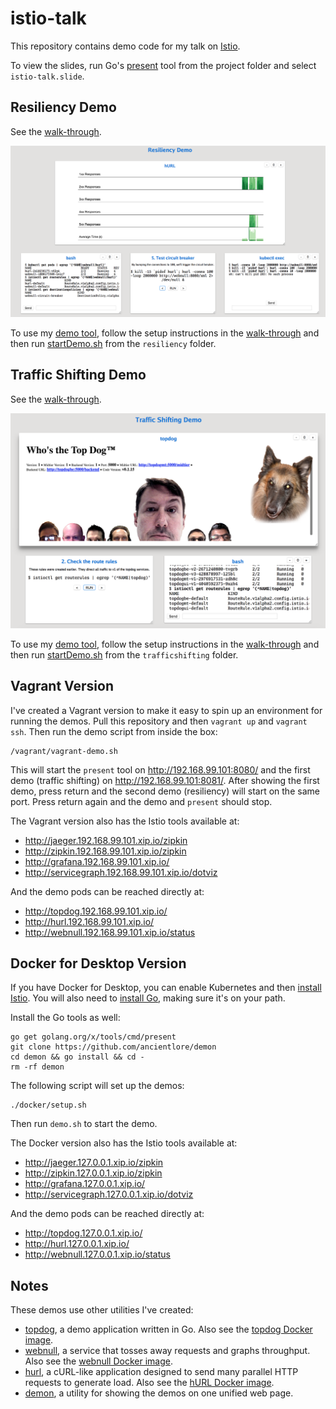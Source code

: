 # istio-talk

This repository contains demo code for my talk on [Istio].

To view the slides, run Go's [present](https://godoc.org/golang.org/x/tools/present) tool from the project folder and select `istio-talk.slide`.

## Resiliency Demo

See the [walk-through](resiliency/README.md).

![Resiliency Demo](media/resiliency_demo.png)

To use my [demo tool], follow the setup instructions in the [walk-through](resiliency/README.md) and then run [startDemo.sh](resiliency/startDemo.sh) from the `resiliency` folder.

## Traffic Shifting Demo

See the [walk-through](trafficshifting/README.md).

![Traffic Shifting Demo](media/trafficshifting_demo.png)

To use my [demo tool], follow the setup instructions in the [walk-through](trafficshifting/README.md) and then run [startDemo.sh](trafficshifting/startDemo.sh) from the `trafficshifting` folder.

## Vagrant Version

I've created a Vagrant version to make it easy to spin up an environment for running the demos. Pull this repository and then `vagrant up` and `vagrant ssh`. Then run the demo script from inside the box:

    /vagrant/vagrant-demo.sh

This will start the `present` tool on http://192.168.99.101:8080/ and the first demo (traffic shifting) on http://192.168.99.101:8081/. After showing the first demo, press return and the second demo (resiliency) will start on the same port. Press return again and the demo and `present` should stop.

The Vagrant version also has the Istio tools available at:

* http://jaeger.192.168.99.101.xip.io/zipkin
* http://zipkin.192.168.99.101.xip.io/zipkin
* http://grafana.192.168.99.101.xip.io/
* http://servicegraph.192.168.99.101.xip.io/dotviz

And the demo pods can be reached directly at:

* http://topdog.192.168.99.101.xip.io/
* http://hurl.192.168.99.101.xip.io/
* http://webnull.192.168.99.101.xip.io/status

## Docker for Desktop Version

If you have Docker for Desktop, you can enable Kubernetes and then [install Istio](https://istio.io/docs/setup/kubernetes/quick-start/). You will also need to [install Go](https://golang.org/doc/install), making sure it's on your path.

Install the Go tools as well:

    go get golang.org/x/tools/cmd/present
    git clone https://github.com/ancientlore/demon
    cd demon && go install && cd -
    rm -rf demon

The following script will set up the demos:

    ./docker/setup.sh

Then run `demo.sh` to start the demo.

The Docker version also has the Istio tools available at:

* http://jaeger.127.0.0.1.xip.io/zipkin
* http://zipkin.127.0.0.1.xip.io/zipkin
* http://grafana.127.0.0.1.xip.io/
* http://servicegraph.127.0.0.1.xip.io/dotviz

And the demo pods can be reached directly at:

* http://topdog.127.0.0.1.xip.io/
* http://hurl.127.0.0.1.xip.io/
* http://webnull.127.0.0.1.xip.io/status

## Notes

These demos use other utilities I've created:

* [topdog], a demo application written in Go. Also see the [topdog Docker image].
* [webnull], a service that tosses away requests and graphs throughput. Also see the [webnull Docker image].
* [hurl], a cURL-like application designed to send many parallel HTTP requests to generate load. Also see the [hURL Docker image].
* [demon], a utility for showing the demos on one unified web page.

[Istio]: https://istio.io/
[topdog]: https://github.com/ancientlore/topdog
[hURL]: https://github.com/ancientlore/hurl
[webnull]: https://github.com/ancientlore/webnull
[topdog Docker image]: https://hub.docker.com/r/ancientlore/topdog/
[webnull Docker image]: https://hub.docker.com/r/ancientlore/webnull/
[hURL Docker image]: https://hub.docker.com/r/ancientlore/hurl/
[demon]: https://github.com/ancientlore/demon
[demo tool]: https://github.com/ancientlore/demon
